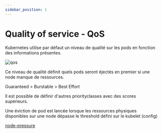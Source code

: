 ```yaml
---
sidebar_position: 1
---
```


# Quality of service - QoS

Kubernetes utilise par défaut un niveau de qualité sur les pods en fonction des informations présentes.

![qos](/img/qos.png)

Ce niveau de qualité définit quels pods seront éjectés en premier si une node manque de ressources.

Guaranteed > Burstable >  Best Effort

Il est possible de définir d'autres priorityclasses avec des scores supérieurs.

Une éviction de pod est lancée lorsque les ressources physiques disponibles sur une node dépasse le threshold défini sur le kubelet (config)

[node-pressure](https://kubernetes.io/docs/concepts/scheduling-eviction/node-pressure-eviction/)
